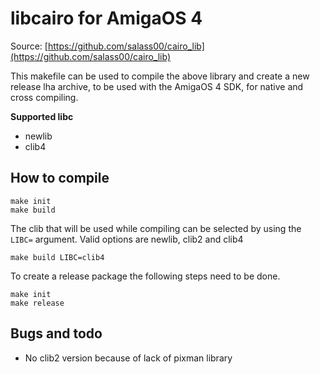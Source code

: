 # libcairo for AmigaOS 4

Source: [https://github.com/salass00/cairo_lib](https://github.com/salass00/cairo_lib)

This makefile can be used to compile the above library and create a new release lha archive, to be used with the AmigaOS 4 SDK, for native and cross compiling.

**Supported libc**
- newlib
- clib4

## How to compile
```
make init
make build
```

The clib that will be used while compiling can be selected by using the `LIBC=` argument.
Valid options are newlib, clib2 and clib4
```
make build LIBC=clib4
```

To create a release package the following steps need to be done.
```
make init
make release
```

## Bugs and todo
- No clib2 version because of lack of pixman library